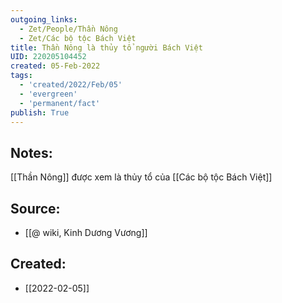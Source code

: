 ```yaml
---
outgoing_links:
  - Zet/People/Thần Nông
  - Zet/Các bộ tộc Bách Việt
title: Thần Nông là thủy tổ người Bách Việt
UID: 220205104452
created: 05-Feb-2022
tags:
  - 'created/2022/Feb/05'
  - 'evergreen'
  - 'permanent/fact'
publish: True
---
```

## Notes:
[[Thần Nông]] được xem là thủy tổ của [[Các bộ tộc Bách Việt]]

## Source:
- [[@ wiki, Kinh Dương Vương]]



## Created:
- [[2022-02-05]]

